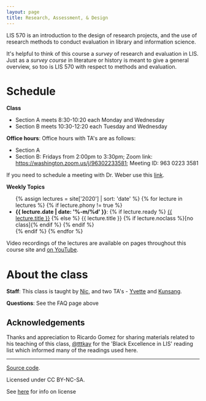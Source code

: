 ```yaml
---
layout: page
title: Research, Assessment, & Design  
---
```


LIS 570 is an introduction to the design of research projects, and the use of research methods to conduct evaluation in library and information science.

It's helpful to think of this course a *survey* of research and evaluation in LIS. Just as a *survey course* in literature or history is meant to give a general overview, so too is LIS 570 with respect to methods and evaluation.

# Schedule

**Class**

- Section A meets 8:30-10:20 each Monday and Wednesday
- Section B meets 10:30-12:20 each Tuesday and Wednesday

**Office hours**: Office hours with TA's are as follows:

- Section A
- Section B: Fridays from 2:00pm to 3:30pm; Zoom link: https://washington.zoom.us/j/96302233581; Meeting ID: 963 0223 3581

If you need to schedule a meeting with Dr. Weber use this [link](https://calendly.com/nmweber/15min).

**Weekly Topics**
<ul>
{% assign lectures = site['2020'] | sort: 'date' %}
{% for lecture in lectures %}
    {% if lecture.phony != true %}
        <li>
        <strong>{{ lecture.date | date: '%-m/%d' }}</strong>:
        {% if lecture.ready %}
            <a href="/LIS-570-Au2020/{{ lecture.url }}">{{ lecture.title }}</a>
        {% else %}
            {{ lecture.title }} {% if lecture.noclass %}[no class]{% endif %}
        {% endif %}
        </li>
    {% endif %}
{% endfor %}
</ul>

Video recordings of the lectures are available on pages throughout this course site and [on YouTube](https://www.youtube.com/playlist?list=PLbfZ2tKmriI7wsTY0fusl6OCrJsdhXSsr).

# About the class

**Staff**: This class is taught by [Nic](http://nicweber.info), and two TA's - [Yvette](https://www.yvetteiribe.com/) and [Kunsang](https://wcleeblog.wordpress.com/).

**Questions**: See the FAQ page above


## Acknowledgements

Thanks and appreciation to Ricardo Gomez for sharing materials related to his teaching of this class, [@tttkay](https://twitter.com/tttkay) for the 'Black Excellence in LIS' reading list which informed many of the readings used here.  

---

<div class="small center">
<p><a href="https://github.com/nniiicc/LIS-570-Au2021">Source code</a>.</p>
<p>Licensed under CC BY-NC-SA.</p>
<p>See <a href="/license/">here</a> for info on license</p>
</div>
